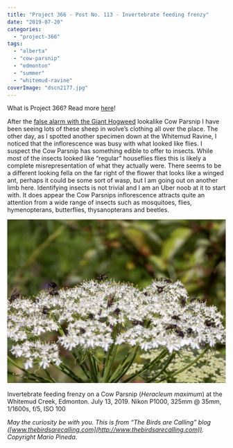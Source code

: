 ```yaml
---
title: "Project 366 - Post No. 113 - Invertebrate feeding frenzy"
date: "2019-07-20"
categories: 
  - "project-366"
tags: 
  - "alberta"
  - "cow-parsnip"
  - "edmonton"
  - "summer"
  - "whitemud-ravine"
coverImage: "dscn2177.jpg"
---
```


What is Project 366? Read more [here](https://thebirdsarecalling.com/2019/03/29/project-366/)!

After the [false alarm with the Giant Hogweed](http://thebirdsarecalling.com/2019/07/11/project-366-post-no-105-a-sheep-in-wolfs-clothing/) lookalike Cow Parsnip I have been seeing lots of these sheep in wolve’s clothing all over the place. The other day, as I spotted another specimen down at the Whitemud Ravine, I noticed that the inflorescence was busy with what looked like flies. I suspect the Cow Parsnip has something edible to offer to insects. While most of the insects looked like “regular” houseflies flies this is likely a complete misrepresentation of what they actually were. There seems to be a different looking fella on the far right of the flower that looks like a winged ant, perhaps it could be some sort of wasp, but I am going out on another limb here. Identifying insects is not trivial and I am an Uber noob at it to start with. It does appear the Cow Parsnips inflorescence attracts quite an attention from a wide range of insects such as mosquitoes, flies, hymenopterans, butterflies, thysanopterans and beetles.

![](images/dscn2177.jpg)

Invertebrate feeding frenzy on a Cow Parsnip (_Heracleum maximum_) at the Whitemud Creek, Edmonton. July 13, 2019. Nikon P1000, 325mm @ 35mm, 1/1600s, f/5, ISO 100

_May the curiosity be with you. This is from “The Birds are Calling” blog ([www.thebirdsarecalling.com](http://www.thebirdsarecalling.com)). Copyright Mario Pineda._
